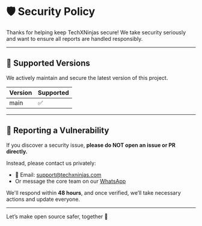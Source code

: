 # 🛡️ Security Policy
Thanks for helping keep TechXNinjas secure! We take security seriously and want to ensure all reports are handled responsibly.

---

## 📅 Supported Versions

We actively maintain and secure the latest version of this project.

| Version | Supported |
| ------- | --------- |
| main    | ✅        |

---

## 🔐 Reporting a Vulnerability

If you discover a security issue, **please do NOT open an issue or PR directly.**

Instead, please contact us privately:

- 📧 Email: support@techxninjas.com
- Or message the core team on our [WhatsApp](https://api.whatsapp.com/send/?phone=919122985472&text=Hii%20I%20found%20a%20security%20issue,%20that%20is:&type=phone_number&app_absent=0)
 
We'll respond within **48 hours**, and once verified, we’ll take necessary actions and update everyone.

---

Let’s make open source safer, together 💙
